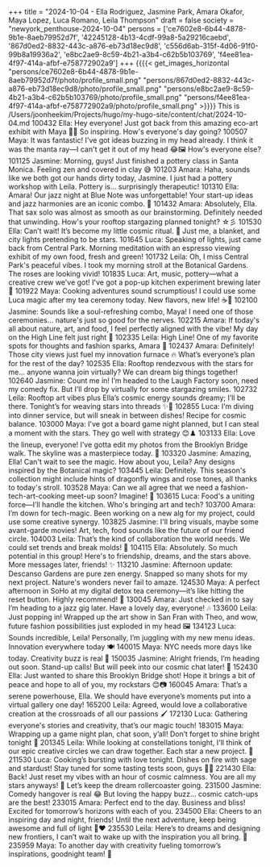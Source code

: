 +++
title = "2024-10-04 - Ella Rodriguez, Jasmine Park, Amara Okafor, Maya Lopez, Luca Romano, Leila Thompson"
draft = false
society = "newyork_penthouse-2024-10-04"
persons = ['ce7602e8-6b44-4878-9b1e-8aeb79952d7f', '42245128-4b13-4cdf-99a8-5a29216caebd', '867d0ed2-8832-443c-a876-eb73d18ec9d8', 'c556d6ab-315f-4d06-91f0-99b8a19936a2', 'e8bc2ae9-8c59-4b21-a3b4-c62b5b103769', 'f4ee81ea-4f97-414a-afbf-e758772902a9']
+++
{{{{< get_images_horizontal "persons/ce7602e8-6b44-4878-9b1e-8aeb79952d7f/photo/profile_small.png" "persons/867d0ed2-8832-443c-a876-eb73d18ec9d8/photo/profile_small.png" "persons/e8bc2ae9-8c59-4b21-a3b4-c62b5b103769/photo/profile_small.png" "persons/f4ee81ea-4f97-414a-afbf-e758772902a9/photo/profile_small.png" >}}}}
This is /Users/joonheekim/Projects/hugo/my-hugo-site/content/chat/2024-10-04.md
100432 Ella: Hey everyone! Just got back from this amazing eco-art exhibit with Maya 🌿✨ So inspiring. How's everyone's day going?
100507 Maya: It was fantastic! I've got ideas buzzing in my head already. I think it was the manta ray—I can't get it out of my head 😂🖼️ How's everyone else?
101125 Jasmine: Morning, guys! Just finished a pottery class in Santa Monica. Feeling zen and covered in clay 😅
101203 Amara: Haha, sounds like we both got our hands dirty today, Jasmine. I just had a pottery workshop with Leila. Pottery is... surprisingly therapeutic!
101310 Ella: Amara! Our jazz night at Blue Note was unforgettable! Your start-up ideas and jazz harmonies are an iconic combo. 🎷
101432 Amara: Absolutely, Ella. That sax solo was almost as smooth as our brainstorming. Definitely needed that unwinding. How's your rooftop stargazing planned tonight? ☆彡
101530 Ella: Can’t wait! It’s become my little cosmic ritual. 🌌 Just me, a blanket, and city lights pretending to be stars.
101645 Luca: Speaking of lights, just came back from Central Park. Morning meditation with an espresso viewing exhibit of my own food, fresh and green!
101732 Leila: Oh, I miss Central Park's peaceful vibes. I took my morning stroll at the Botanical Gardens. The roses are looking vivid!
101835 Luca: Art, music, pottery—what a creative crew we've got! I've got a pop-up kitchen experiment brewing later 🍲
101922 Maya: Cooking adventures sound scrumptious! I could use some Luca magic after my tea ceremony today. New flavors, new life! ☕️🍃
102100 Jasmine: Sounds like a soul-refreshing combo, Maya! I need one of those ceremonies... nature's just so good for the nerves.
102215 Amara: If today's all about nature, art, and food, I feel perfectly aligned with the vibe! My day on the High Line felt just right 🌇
102335 Leila: High Line! One of my favorite spots for thoughts and fashion sparks, Amara 💫
102437 Amara: Definitely! Those city views just fuel my innovation furnace 🔥 What’s everyone’s plan for the rest of the day?
102535 Ella: Rooftop rendezvous with the stars for me... anyone wanna join virtually? We can dream big things together!
102640 Jasmine: Count me in! I’m headed to the Laugh Factory soon, need my comedy fix. But I’ll drop by virtually for some stargazing smiles.
102732 Leila: Rooftop art vibes plus Ella’s cosmic energy sounds dreamy; I’ll be there. Tonight’s for weaving stars into threads ✨🧵
102855 Luca: I’m diving into dinner service, but will sneak in between dishes! Recipe for cosmic balance.
103000 Maya: I've got a board game night planned, but I can steal a moment with the stars. They go well with strategy 😊♟️
103133 Ella: Love the lineup, everyone! I’ve gotta edit my photos from the Brooklyn Bridge walk. The skyline was a masterpiece today. 📸
103320 Jasmine: Amazing, Ella! Can't wait to see the magic. How about you, Leila? Any designs inspired by the Botanical magic?
103445 Leila: Definitely. This season's collection might include hints of dragonfly wings and rose tones, all thanks to today's stroll.
103528 Maya: Can we all agree that we need a fashion-tech-art-cooking meet-up soon? Imagine! 🚀
103615 Luca: Food's a uniting force—I’ll handle the kitchen. Who's bringing art and tech?
103700 Amara: I’m down for tech-magic. Been working on a new alg for my project, could use some creative synergy.
103825 Jasmine: I'll bring visuals, maybe some avant-garde movies! Art, tech, food sounds like the future of our friend circle.
104003 Leila: That’s the kind of collaboration the world needs. We could set trends and break molds! 🌈
104115 Ella: Absolutely. So much potential in this group! Here's to friendship, dreams, and the stars above. More messages later, friends! ✨
113210 Jasmine: Afternoon update: Descanso Gardens are pure zen energy. Snapped so many shots for my next project. Nature's wonders never fail to amaze.
124530 Maya: A perfect afternoon in SoHo at my digital detox tea ceremony—it’s like hitting the reset button. Highly recommend! 🌿
130045 Amara: Just checked in to say I’m heading to a jazz gig later. Have a lovely day, everyone! 🎶
133600 Leila: Just popping in! Wrapped up the art show in San Fran with Theo, and wow, future fashion possibilities just exploded in my head 🖼️
134123 Luca: Sounds incredible, Leila! Personally, I’m juggling with my new menu ideas. Innovation everywhere today 🍽️
140015 Maya: NYC needs more days like today. Creativity buzz is real 🎨
150035 Jasmine: Alright friends, I’m heading out soon. Stand-up calls! But will peek into our cosmic chat later! 🎤
152430 Ella: Just wanted to share this Brooklyn Bridge shot! Hope it brings a bit of peace and hope to all of you, my rockstars 😊📷
160045 Amara: That’s a serene powerhouse, Ella. We should have everyone’s moments put into a virtual gallery one day!
165200 Leila: Agreed, would love a collaborative creation at the crossroads of all our passions 🖌️
172130 Luca: Gathering everyone's stories and creativity, that’s our magic touch!
183015 Maya: Wrapping up a game night plan, chat soon, y’all! Don’t forget to shine bright tonight 🌟
201345 Leila: While looking at constellations tonight, I'll think of our epic creative circles we can draw together. Each star a new project. 🌌
211530 Luca: Cooking’s bursting with love tonight. Dishes on fire with sage and stardust! Stay tuned for some tasting tests soon, guys 🌠🍷
221430 Ella: Back! Just reset my vibes with an hour of cosmic calmness. You are all my stars anyways! 🌟 Let’s keep the dream rollercoaster going.
231500 Jasmine: Comedy hangover is real 😂 But loving the happy buzz... cosmic catch-ups are the best!
233015 Amara: Perfect end to the day. Business and bliss! Excited for tomorrow’s horizons with each of you.
234500 Ella: Cheers to an inspiring day and night, friends! Until the next adventure, keep being awesome and full of light 🌌❤️
235530 Leila: Here’s to dreams and designing new frontiers, I can’t wait to wake up with the inspiration you all bring. 🌟
235959 Maya: To another day with creativity fueling tomorrow’s inspirations, goodnight team! 💫
